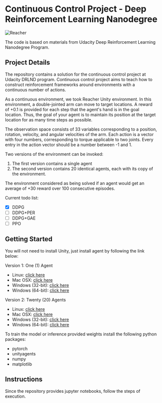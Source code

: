 # Continuous Control Project - Deep Reinforcement Learning Nanodegree

![Reacher](images/animation.gif)

The code is based on materials from Udacity Deep Reinforcement Learning Nanodegree Program.

## Project Details
The repository contains a solution for the continuous control project at Udacity DRLND program. Continuous control project aims to teach how to construct reinforcement frameworks around environments with a continuous number of actions. 

As a continuous environment, we took Reacher Unity environment. In this environment, a double-jointed arm can move to target locations. A reward of +0.1 is provided for each step that the agent's hand is in the goal location. Thus, the goal of your agent is to maintain its position at the target location for as many time steps as possible.

The observation space consists of 33 variables corresponding to a position, rotation, velocity, and angular velocities of the arm. Each action is a vector with four numbers, corresponding to torque applicable to two joints. Every entry in the action vector should be a number between -1 and 1.

Two versions of the environment can be invoked:
1. The first version contains a single agent
2. The second version contains 20 identical agents, each with its copy of the environment.

The environment considered as being solved if an agent would get an average of +30 reward over 100 consecutive episodes.

Current todo list:
- [x] DDPG
- [ ] DDPG+PER
- [ ] DDPG+GAE
- [ ] PPO

## Getting Started

You will not need to install Unity, just install agent by following the link below:

Version 1: One (1) Agent
* Linux: [click here](https://s3-us-west-1.amazonaws.com/udacity-drlnd/P2/Reacher/one_agent/Reacher_Linux.zip)
* Mac OSX: [click here](https://s3-us-west-1.amazonaws.com/udacity-drlnd/P2/Reacher/one_agent/Reacher.app.zip)
* Windows (32-bit): [click here](https://s3-us-west-1.amazonaws.com/udacity-drlnd/P2/Reacher/one_agent/Reacher_Windows_x86.zip)
* Windows (64-bit): [click here](https://s3-us-west-1.amazonaws.com/udacity-drlnd/P2/Reacher/one_agent/Reacher_Windows_x86_64.zip)
  
Version 2: Twenty (20) Agents
* Linux: [click here](https://s3-us-west-1.amazonaws.com/udacity-drlnd/P2/Reacher/Reacher_Linux.zip)
* Mac OSX: [click here](https://s3-us-west-1.amazonaws.com/udacity-drlnd/P2/Reacher/Reacher.app.zip)
* Windows (32-bit): [click here](https://s3-us-west-1.amazonaws.com/udacity-drlnd/P2/Reacher/Reacher_Windows_x86.zip)
* Windows (64-bit): [click here](https://s3-us-west-1.amazonaws.com/udacity-drlnd/P2/Reacher/Reacher_Windows_x86_64.zip)

To train the model or inference provided weights install the following python packages:

* pytorch
* unityagents
* numpy
* matplotlib

## Instructions

Since the repository provides jupyter notebooks, follow the steps of execution.